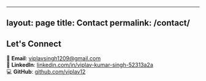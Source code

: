 
---
layout: page
title: Contact
permalink: /contact/
---

## Let's Connect

📧 **Email**: [viplavsingh1209@gmail.com](mailto:viplavsingh1209@gmail.com)  
🔗 **LinkedIn**: [linkedin.com/in/viplav-kumar-singh-52313a2a](https://www.linkedin.com/in/viplav-kumar-singh-52313a2a/)  
💻 **GitHub**: [github.com/viplav12](https://github.com/viplav12)
